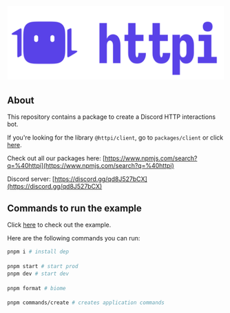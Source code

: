 # ![httpi logo](assets/httpi_transparent.svg)

## About

This repository contains a package to create a Discord HTTP interactions bot.

If you're looking for the library `@httpi/client`, go to `packages/client` or click [here](https://github.com/real2two/httpi/tree/main/packages/client).

Check out all our packages here: [https://www.npmjs.com/search?q=%40httpi](https://www.npmjs.com/search?q=%40httpi)

Discord server: [https://discord.gg/qd8J527bCX](https://discord.gg/qd8J527bCX)

## Commands to run the example

Click [here](https://github.com/real2two/httpi/tree/main/apps/example) to check out the example.

Here are the following commands you can run:

```bash
pnpm i # install dep

pnpm start # start prod
pnpm dev # start dev

pnpm format # biome

pnpm commands/create # creates application commands
```
